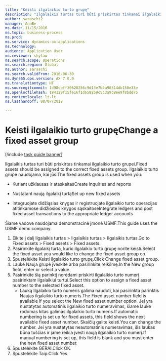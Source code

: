 ```yaml
--- 
title: "Keisti ilgalaikio turto grupę"
description: "Ilgalaikis turtas turi būti priskirtas tinkamai ilgalaikio turto grupei."
author: saraschi2
manager: AnnBe
ms.date: 11/15/2016
ms.topic: business-process
ms.prod: 
ms.service: dynamics-ax-applications
ms.technology: 
audience: Application User
ms.reviewer: shylaw
ms.search.scope: Operations
ms.search.region: Global
ms.author: saraschi
ms.search.validFrom: 2016-06-30
ms.dyn365.ops.version: AX 7.0.0
ms.translationtype: HT
ms.sourcegitcommit: 1d98cbff30620256c9d13e7b4a90314db150e33e
ms.openlocfilehash: 194129f15fe16f1d6582b9c5c3a9c8ee9f8bdd75
ms.contentlocale: lt-lt
ms.lasthandoff: 08/07/2018

---
```

# <a name="change-a-fixed-asset-group"></a><span data-ttu-id="3c626-103">Keisti ilgalaikio turto grupę</span><span class="sxs-lookup"><span data-stu-id="3c626-103">Change a fixed asset group</span></span>

[!include [task guide banner](../../includes/task-guide-banner.md)]

<span data-ttu-id="3c626-104">Ilgalaikis turtas turi būti priskirtas tinkamai ilgalaikio turto grupei.</span><span class="sxs-lookup"><span data-stu-id="3c626-104">Fixed assets should be assigned to the correct fixed assets group.</span></span> <span data-ttu-id="3c626-105">Ilgalaikio turto grupė naudojama, kai jūs:</span><span class="sxs-lookup"><span data-stu-id="3c626-105">The fixed assets group is used when you:</span></span>

 - <span data-ttu-id="3c626-106">Kuriant užklausas ir ataskaitas</span><span class="sxs-lookup"><span data-stu-id="3c626-106">Create inquiries and reports</span></span>

 - <span data-ttu-id="3c626-107">Nustatant naują ilgalaikį turtą</span><span class="sxs-lookup"><span data-stu-id="3c626-107">Set up new fixed assets</span></span>

 - <span data-ttu-id="3c626-108">Integruojate didžiąsias knygas ir registruojate ilgalaikio turto operacijas atitinkamose didžiosios knygos sąskaitose</span><span class="sxs-lookup"><span data-stu-id="3c626-108">Integrate ledgers and post fixed asset transactions to the appropriate ledger accounts</span></span>

<span data-ttu-id="3c626-109">Šiame vadove naudojama demonstracinė įmonė USMF.</span><span class="sxs-lookup"><span data-stu-id="3c626-109">This guide uses the USMF demo company.</span></span>

1. <span data-ttu-id="3c626-110">Eikite į dalį Ilgalaikis turtas > Ilgalaikis turtas > Ilgalaikis turtas.</span><span class="sxs-lookup"><span data-stu-id="3c626-110">Go to Fixed assets > Fixed assets > Fixed assets.</span></span>
2. <span data-ttu-id="3c626-111">Pasirinkite ilgalaikį turtą, kurio ilgalaikio turto grupę norite keisti.</span><span class="sxs-lookup"><span data-stu-id="3c626-111">Select the fixed asset you would like to change the fixed asset group on.</span></span>
3. <span data-ttu-id="3c626-112">Spustelėkite Keisti ilgalaikio turto grupę.</span><span class="sxs-lookup"><span data-stu-id="3c626-112">Click Change fixed asset group.</span></span>
4. <span data-ttu-id="3c626-113">Lauke Nauja grupė įveskite arba pasirinkite reikšmę.</span><span class="sxs-lookup"><span data-stu-id="3c626-113">In the New group field, enter or select a value.</span></span>
5. <span data-ttu-id="3c626-114">Pasirinkite šią parinktį norėdami priskirti ilgalaikio turto numerį pasirinktam ilgalaikiui turtui.</span><span class="sxs-lookup"><span data-stu-id="3c626-114">Select this option to assign a fixed asset number to the selected fixed asset.</span></span>
    * <span data-ttu-id="3c626-115">Lauką Ilgalaikio turto numeris galima naudoti, kai pasirinkta parinktis Naujas ilgalaikio turto numeris.</span><span class="sxs-lookup"><span data-stu-id="3c626-115">The Fixed asset number field is available if you select the New fixed asset number option.</span></span>   <span data-ttu-id="3c626-116">Jei yra nustatytas automatinis ilgalaikio turto numeravimas, šiame lauke rodomas kitas galimas ilgalaikio turto numeris.</span><span class="sxs-lookup"><span data-stu-id="3c626-116">If automatic numbering is set up for fixed assets, this field shows the next available fixed asset number.</span></span> <span data-ttu-id="3c626-117">Skaičių galite keisti.</span><span class="sxs-lookup"><span data-stu-id="3c626-117">You can change the number.</span></span>   <span data-ttu-id="3c626-118">Jei yra nustatytas neautomatinis numeravimas, šis laukas būna tuščias ir jame reikia įvesti naują ilgalaikio turto numerį.</span><span class="sxs-lookup"><span data-stu-id="3c626-118">If manual numbering is set up, this field is blank and you must enter the new fixed asset number.</span></span>     
6. <span data-ttu-id="3c626-119">Spustelėkite GERAI.</span><span class="sxs-lookup"><span data-stu-id="3c626-119">Click OK.</span></span>
7. <span data-ttu-id="3c626-120">Spustelėkite Taip.</span><span class="sxs-lookup"><span data-stu-id="3c626-120">Click Yes.</span></span>


